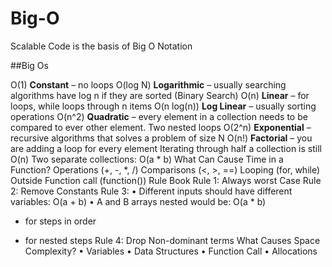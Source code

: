 # Big-O

Scalable Code is the basis of Big O Notation

##Big Os

O(1) <b>Constant</b> – no loops
O(log N) <b>Logarithmic</b> – usually searching algorithms have log n if they are sorted (Binary Search)
O(n) <b>Linear</b> – for loops, while loops through n items
O(n log(n)) <b>Log Linear</b> – usually sorting operations
O(n^2) <b>Quadratic</b> – every element in a collection needs to be compared to ever other element. Two
nested loops
O(2^n) <b>Exponential</b> – recursive algorithms that solves a problem of size N
O(n!) <b>Factorial</b> – you are adding a loop for every element
Iterating through half a collection is still O(n)
Two separate collections: O(a * b)
What Can Cause Time in a Function?
Operations (+, -, *, /)
Comparisons (<, >, ==)
Looping (for, while)
Outside Function call (function())
Rule Book
Rule 1: Always worst Case
Rule 2: Remove Constants
Rule 3:
• Different inputs should have different variables: O(a + b)
• A and B arrays nested would be: O(a * b)
+ for steps in order
* for nested steps
Rule 4: Drop Non-dominant terms
What Causes Space Complexity?
• Variables
• Data Structures
• Function Call
• Allocations
